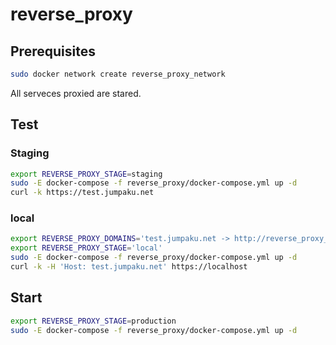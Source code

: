# reverse_proxy

## Prerequisites

```sh
sudo docker network create reverse_proxy_network
```

All serveces proxied are stared.

## Test

### Staging

```sh
export REVERSE_PROXY_STAGE=staging
sudo -E docker-compose -f reverse_proxy/docker-compose.yml up -d
curl -k https://test.jumpaku.net
```

### local

```sh
export REVERSE_PROXY_DOMAINS='test.jumpaku.net -> http://reverse_proxy_test:80'
export REVERSE_PROXY_STAGE='local'
sudo -E docker-compose -f reverse_proxy/docker-compose.yml up -d
curl -k -H 'Host: test.jumpaku.net' https://localhost
```

## Start

```sh
export REVERSE_PROXY_STAGE=production
sudo -E docker-compose -f reverse_proxy/docker-compose.yml up -d
```
